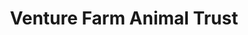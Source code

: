 ---
title: "Venture Farm Animal Trust"
url: /dereham/venture-farm-animal-trust/
shop: Gebrauchtwaren
---